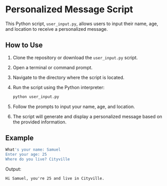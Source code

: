 # Personalized Message Script

This Python script, `user_input.py`, allows users to input their name, age, and location to receive a personalized message.

## How to Use

1. Clone the repository or download the `user_input.py` script.
2. Open a terminal or command prompt.
3. Navigate to the directory where the script is located.
4. Run the script using the Python interpreter:

    ```bash
    python user_input.py
    ```

5. Follow the prompts to input your name, age, and location.
6. The script will generate and display a personalized message based on the provided information.

## Example

```bash
What's your name: Samuel
Enter your age: 25
Where do you live? Cityville
```

Output:

```
Hi Samuel, you're 25 and live in Cityville.
```
